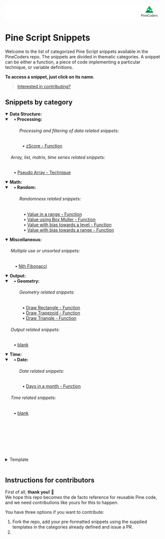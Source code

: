 ![PineCoders](/images/PineCodersLong.png "PineCoders")

<!-- if you need to give space before text to format tabulation use keys &ensp; &emsp; combination-->
# Pine Script Snippets 

Welcome to the list of categorized Pine Script snippets available in the PineCoders repo. The snippets are divided in thematic categories. A snippet can be either a function, a piece of code implementing a particular technique, or variable definitions.

**To access a snippet, just click on its name.**

> [Interested in contributing?](#instructions-for-contributors)

## Snippets by category
<!--  -->

<!-- ••••••••••••••••••••••••••••••••••••••••••••••••••••••••••••••••••••••••••••••••••••••••••••• -->
<!-- Data Structure Category: -->
<details open>
  <!-- leave a blank line after summary -->
  <summary><b>Data Structure:</b></summary>
  
<details open>
  <!-- leave a blank line after summary -->
  <summary><b>&emsp;• Processing:</b></summary>
  
  <!--#### &emsp;&emsp;&emsp;&emsp; -->
######  &emsp;&emsp;&emsp; Processing and filtering of data related snippets:  
&emsp;&emsp;&emsp;&emsp;• [zScore - Function](/./snippets/category/data_structure/processing/zscore_function.md "Standardization using zScore.")<br/>
</details>

  <!--#### &emsp; -->
######  &emsp; Array, list, matrix, time series related snippets:  
&emsp;&emsp;• [Pseudo Array - Technique](/./snippets/category/data_structure/pseudo_array_technique.md "Pseudo Array - Technique.")<br/>
</details>

<!-- ••••••••••••••••••••••••••••••••••••••••••••••••••••••••••••••••••••••••••••••••••••••••••••• -->
<!-- Math Category: -->
<details open>
  <!-- leave a blank line after summary -->
  <summary><b>Math:</b></summary>
  
<details open>
  <!-- leave a blank line after summary -->
  <summary><b>&emsp;• Random:</b></summary>
  
  <!--#### &emsp; -->
######  &emsp;&emsp;&emsp; Randomness related snippets:  
&emsp;&emsp;&emsp;&emsp; • [Value in a range - Function](/./snippets/category/math/random/prng_range_function.md "generate a value within range 0 to parameter.")<br/>
&emsp;&emsp;&emsp;&emsp; • [Value using Box Muller - Function](/./snippets/category/math/random/prng_Box_Muller_function.md "generate a value with bias towards a normal distribution.")<br/>
&emsp;&emsp;&emsp;&emsp; • [Value with bias towards a level - Function](/./snippets/category/math/random/prng_weighed_bias_function.md "generate a value with bias towards a level.")<br/>
&emsp;&emsp;&emsp;&emsp; • [Value with bias towards a range - Function](/./snippets/category/math/random/prng_weighed_2bias_function.md "generate a value with bias towards a range within a range.")<br/>
</details>
<!-- Math Snippets go here: -->
</details>


<!-- ••••••••••••••••••••••••••••••••••••••••••••••••••••••••••••••••••••••••••••••••••••••••••••• -->
<!-- Miscellaneous Category: -->
<details open>
  <!-- leave a blank line after summary -->
  <summary><b>Miscellaneous:</b></summary>
  
  <!--#### &emsp; Miscellaneous:-->
######  &emsp; Multiple use or unsorted snippets:  
 &emsp;&emsp; • [Nth Fibonacci](/./snippets/category/miscellaneous/nth_fibonacci.md#function-to-find-nth-fibonacci "Find the Nth Fibonacci sequence number.")
</details>

<!-- ••••••••••••••••••••••••••••••••••••••••••••••••••••••••••••••••••••••••••••••••••••••••••••• -->
<!-- Output Category: -->
<details open>
  <!-- leave a blank line after summary -->
  <summary><b>Output:</b></summary>
  
<details open>
  <!-- leave a blank line after summary -->
  <summary><b>&emsp;• Geometry:</b></summary>
  
  <!--#### &emsp;&emsp;&emsp;&emsp; -->
######  &emsp;&emsp;&emsp; Geometry related snippets:  
&emsp;&emsp;&emsp;&emsp;• [Draw Rectangle - Function](/./snippets/category/output/geometry/draw_rectangle_function.md "function to draw rectangles on chart.")<br/>
&emsp;&emsp;&emsp;&emsp;• [Draw Trapezoid - Function](/./snippets/category/output/geometry/draw_trapezoid_function.md "function to draw trapezoids on chart.")<br/>
&emsp;&emsp;&emsp;&emsp;• [Draw Triangle - Function](/./snippets/category/output/geometry/draw_triangle_function.md "function to draw triangles on chart.")<br/>
</details>

  <!--#### &emsp; -->
######  &emsp; Output related snippets:  
&emsp;&emsp;• [blank](/./ "blank.")<br/>
</details>

<!-- ••••••••••••••••••••••••••••••••••••••••••••••••••••••••••••••••••••••••••••••••••••••••••••• -->
<!-- Time Category: -->
<details open>
  <!-- leave a blank line after summary -->
  <summary><b>Time:</b></summary>
  
<details open>
  <!-- leave a blank line after summary -->
  <summary><b>&emsp;• Date:</b></summary>
  
  <!--#### &emsp;&emsp;&emsp;&emsp; -->
######  &emsp;&emsp;&emsp; Date related snippets:  
&emsp;&emsp;&emsp;&emsp;• [Days in a month - Function](/./snippets/category/time/date/days_in_month_function.md "function to find how many days in a month.")<br/>
</details>

  <!--#### &emsp; -->
######  &emsp; Time related snippets:  
&emsp;&emsp;• [blank](/./ "blank.")<br/>
</details>


<!-- ••••••••••••••••••••••••••••••••••••••••••••••••••••••••••••••••••••••••••••••••••••••••••••• -->
<!-- ••••••••••••••••••••••••••••••••••••••••••••••••••••••••••••••••••••••••••••••••••••••••••••• -->
<!-- ••••••••••••••••••••••••••••••••••••••••••••••••••••••••••••••••••••••••••••••••••••••••••••• -->
<!-- ••••••••••••••••••••••••••••••••••••••••••••••••••••••••••••••••••••••••••••••••••••••••••••• -->
<!-- ••••••••••••••••••••••••••••••••••••••••••••••••••••••••••••••••••••••••••••••••••••••••••••• -->
<br/>
<br/>
<br/>
<br/>
<br/>
<br/>
<br/>
<details close>
  <!-- leave a blank line after summary -->
  <summary>Template</summary>
  
  #### Category A Snippets
  Perhaps a description is usefull..
  1. Snippet A1
  2. Snippet A2 family:
     * Snippet A2.1
     * Snippet A2.2
  3. Snippet A3

<details open>
  <!-- leave a blank line after summary -->
  <summary>Category B</summary>
  
  #### Category B Snippets
  Perhaps a description is usefull..
  
  ***
  
<details open>
  <!-- leave a blank line after summary -->
  <summary>Sub Category BA1</summary>
  
  1. Snippet SB1
  2. Snippet SB2 family:
     * Snippet SB2.1
     * Snippet SB2.2
  3. Snippet SB3
</details>
  
  ***
  
  1. Snippet B1
  2. Snippet B2
  3. Snippet B3 family:
     * Snippet B3.1
     * Snippet B3.2
  4. Snippet B3
</details>

</details>


<br>

## Instructions for contributors

First of all, **thank you!** &#128150; <br>
We hope this repo becomes the de facto reference for reusable Pine code, and we need contributions like yours for this to happen.

You have three options if you want to contribute:

1. Fork the repo, add your pre-formatted snippets using the supplied templates in the categories already defined and issue a PR.
1. 


